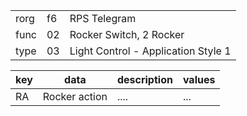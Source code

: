 
|    |   |   |
| -- | - | - |
| rorg | f6 | RPS Telegram |
| func | 02 | Rocker Switch, 2 Rocker |
| type | 03 | Light Control - Application Style 1 |

| key | data | description | values |
| --- | --- | --- | --- |
  | RA | Rocker action | .... | ... | 

  
